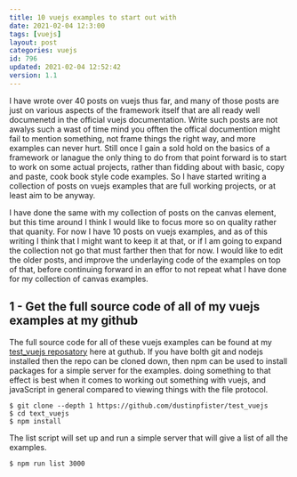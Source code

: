 ```yaml
---
title: 10 vuejs examples to start out with
date: 2021-02-04 12:3:00
tags: [vuejs]
layout: post
categories: vuejs
id: 796
updated: 2021-02-04 12:52:42
version: 1.1
---
```


I have wrote over 40 posts on vuejs thus far, and many of those posts are just on various aspects of the framework itself that are all ready well documenetd in the official vuejs documentation. Write such posts are not awalys such a wast of time mind you offten the offical documention might fail to mention something, not frame things the right way, and more examples can never hurt. Still once I gain a sold hold on the basics of a framework or lanague the only thing to do from that point forward is to start to work on some actual projects, rather than fidding about with basic, copy and paste, cook book style code examples. So I have started writing a collection of posts on vuejs examples that are full working projects, or at least aim to be anyway.

I have done the same with my collection of posts on the canvas element, but this time around I think I would like to focus more so on quality rather that quanity. For now I have 10 posts on vuejs examples, and as of this writing I think that I might want to keep it at that, or if I am going to expand the collection not go that must farther then that for now. I would like to edit the older posts, and improve the underlaying code of the examples on top of that, before continuing forward in an effor to not repeat what I have done for my collection of canvas examples.

<!-- more -->

## 1 - Get the full source code of all of my vuejs examples at my github

The full source code for all of these vuejs examples can be found at my [test\_vuejs reposatory](https://github.com/dustinpfister/test_vuejs) here at guthub. If you have bolth git and nodejs installed then the repo can be cloned down, then npm can be used to install packages for a simple server for the examples. doing something to that effect is best when it comes to working out something with vuejs, and javaScript in general compared to viewing things with the file protocol.

```
$ git clone --depth 1 https://github.com/dustinpfister/test_vuejs
$ cd text_vuejs
$ npm install
```

The list script will set up and run a simple server that will give a list of all the examples.

```
$ npm run list 3000
```

